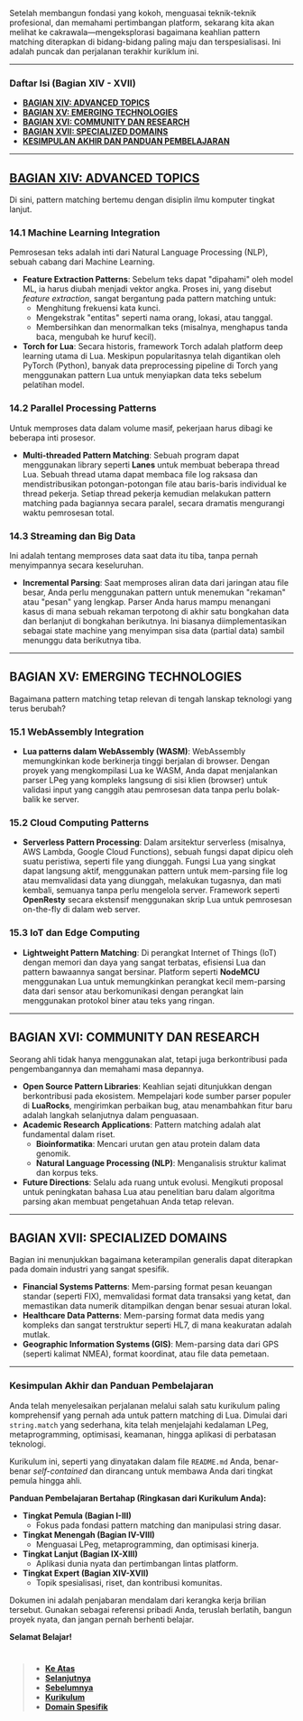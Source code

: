 Setelah membangun fondasi yang kokoh, menguasai teknik-teknik profesional, dan memahami pertimbangan platform, sekarang kita akan melihat ke cakrawala—mengeksplorasi bagaimana keahlian pattern matching diterapkan di bidang-bidang paling maju dan terspesialisasi. Ini adalah puncak dan perjalanan terakhir kuriklum ini.

---

### Daftar Isi (Bagian XIV - XVII)

- [**BAGIAN XIV: ADVANCED TOPICS**](#bagian-xiv-advanced-topics)
- [**BAGIAN XV: EMERGING TECHNOLOGIES**](#bagian-xv-emerging-technologies)
- [**BAGIAN XVI: COMMUNITY DAN RESEARCH**](#bagian-xvi-community-dan-research)
- [**BAGIAN XVII: SPECIALIZED DOMAINS**](#bagian-xvii-specialized-domains)
- [**KESIMPULAN AKHIR DAN PANDUAN PEMBELAJARAN**](#kesimpulan-akhir-dan-panduan-pembelajaran)

---

## **[BAGIAN XIV: ADVANCED TOPICS][0]**

Di sini, pattern matching bertemu dengan disiplin ilmu komputer tingkat lanjut.

### 14.1 Machine Learning Integration

Pemrosesan teks adalah inti dari Natural Language Processing (NLP), sebuah cabang dari Machine Learning.

- **Feature Extraction Patterns**: Sebelum teks dapat "dipahami" oleh model ML, ia harus diubah menjadi vektor angka. Proses ini, yang disebut _feature extraction_, sangat bergantung pada pattern matching untuk:
  - Menghitung frekuensi kata kunci.
  - Mengekstrak "entitas" seperti nama orang, lokasi, atau tanggal.
  - Membersihkan dan menormalkan teks (misalnya, menghapus tanda baca, mengubah ke huruf kecil).
- **Torch for Lua**: Secara historis, framework Torch adalah platform deep learning utama di Lua. Meskipun popularitasnya telah digantikan oleh PyTorch (Python), banyak data preprocessing pipeline di Torch yang menggunakan pattern Lua untuk menyiapkan data teks sebelum pelatihan model.

### 14.2 Parallel Processing Patterns

Untuk memproses data dalam volume masif, pekerjaan harus dibagi ke beberapa inti prosesor.

- **Multi-threaded Pattern Matching**: Sebuah program dapat menggunakan library seperti **Lanes** untuk membuat beberapa thread Lua. Sebuah thread utama dapat membaca file log raksasa dan mendistribusikan potongan-potongan file atau baris-baris individual ke thread pekerja. Setiap thread pekerja kemudian melakukan pattern matching pada bagiannya secara paralel, secara dramatis mengurangi waktu pemrosesan total.

### 14.3 Streaming dan Big Data

Ini adalah tentang memproses data saat data itu tiba, tanpa pernah menyimpannya secara keseluruhan.

- **Incremental Parsing**: Saat memproses aliran data dari jaringan atau file besar, Anda perlu menggunakan pattern untuk menemukan "rekaman" atau "pesan" yang lengkap. Parser Anda harus mampu menangani kasus di mana sebuah rekaman terpotong di akhir satu bongkahan data dan berlanjut di bongkahan berikutnya. Ini biasanya diimplementasikan sebagai state machine yang menyimpan sisa data (partial data) sambil menunggu data berikutnya tiba.

---

## **BAGIAN XV: EMERGING TECHNOLOGIES**

Bagaimana pattern matching tetap relevan di tengah lanskap teknologi yang terus berubah?

### 15.1 WebAssembly Integration

- **Lua patterns dalam WebAssembly (WASM)**: WebAssembly memungkinkan kode berkinerja tinggi berjalan di browser. Dengan proyek yang mengkompilasi Lua ke WASM, Anda dapat menjalankan parser LPeg yang kompleks langsung di sisi klien (browser) untuk validasi input yang canggih atau pemrosesan data tanpa perlu bolak-balik ke server.

### 15.2 Cloud Computing Patterns

- **Serverless Pattern Processing**: Dalam arsitektur serverless (misalnya, AWS Lambda, Google Cloud Functions), sebuah fungsi dapat dipicu oleh suatu peristiwa, seperti file yang diunggah. Fungsi Lua yang singkat dapat langsung aktif, menggunakan pattern untuk mem-parsing file log atau memvalidasi data yang diunggah, melakukan tugasnya, dan mati kembali, semuanya tanpa perlu mengelola server. Framework seperti **OpenResty** secara ekstensif menggunakan skrip Lua untuk pemrosesan on-the-fly di dalam web server.

### 15.3 IoT dan Edge Computing

- **Lightweight Pattern Matching**: Di perangkat Internet of Things (IoT) dengan memori dan daya yang sangat terbatas, efisiensi Lua dan pattern bawaannya sangat bersinar. Platform seperti **NodeMCU** menggunakan Lua untuk memungkinkan perangkat kecil mem-parsing data dari sensor atau berkomunikasi dengan perangkat lain menggunakan protokol biner atau teks yang ringan.

---

## **BAGIAN XVI: COMMUNITY DAN RESEARCH**

Seorang ahli tidak hanya menggunakan alat, tetapi juga berkontribusi pada pengembangannya dan memahami masa depannya.

- **Open Source Pattern Libraries**: Keahlian sejati ditunjukkan dengan berkontribusi pada ekosistem. Mempelajari kode sumber parser populer di **LuaRocks**, mengirimkan perbaikan bug, atau menambahkan fitur baru adalah langkah selanjutnya dalam penguasaan.
- **Academic Research Applications**: Pattern matching adalah alat fundamental dalam riset.
  - **Bioinformatika**: Mencari urutan gen atau protein dalam data genomik.
  - **Natural Language Processing (NLP)**: Menganalisis struktur kalimat dan korpus teks.
- **Future Directions**: Selalu ada ruang untuk evolusi. Mengikuti proposal untuk peningkatan bahasa Lua atau penelitian baru dalam algoritma parsing akan membuat pengetahuan Anda tetap relevan.

---

## **BAGIAN XVII: SPECIALIZED DOMAINS**

Bagian ini menunjukkan bagaimana keterampilan generalis dapat diterapkan pada domain industri yang sangat spesifik.

- **Financial Systems Patterns**: Mem-parsing format pesan keuangan standar (seperti FIX), memvalidasi format data transaksi yang ketat, dan memastikan data numerik ditampilkan dengan benar sesuai aturan lokal.
- **Healthcare Data Patterns**: Mem-parsing format data medis yang kompleks dan sangat terstruktur seperti HL7, di mana keakuratan adalah mutlak.
- **Geographic Information Systems (GIS)**: Mem-parsing data dari GPS (seperti kalimat NMEA), format koordinat, atau file data pemetaan.

---

### Kesimpulan Akhir dan Panduan Pembelajaran

Anda telah menyelesaikan perjalanan melalui salah satu kurikulum paling komprehensif yang pernah ada untuk pattern matching di Lua. Dimulai dari `string.match` yang sederhana, kita telah menjelajahi kedalaman LPeg, metaprogramming, optimisasi, keamanan, hingga aplikasi di perbatasan teknologi.

Kurikulum ini, seperti yang dinyatakan dalam file `README.md` Anda, benar-benar _self-contained_ dan dirancang untuk membawa Anda dari tingkat pemula hingga ahli.

**Panduan Pembelajaran Bertahap (Ringkasan dari Kurikulum Anda):**

- **Tingkat Pemula (Bagian I-III)**
  - Fokus pada fondasi pattern matching dan manipulasi string dasar.
- **Tingkat Menengah (Bagian IV-VIII)**
  - Menguasai LPeg, metaprogramming, dan optimisasi kinerja.
- **Tingkat Lanjut (Bagian IX-XIII)**
  - Aplikasi dunia nyata dan pertimbangan lintas platform.
- **Tingkat Expert (Bagian XIV-XVII)**
  - Topik spesialisasi, riset, dan kontribusi komunitas.

Dokumen ini adalah penjabaran mendalam dari kerangka kerja brilian tersebut. Gunakan sebagai referensi pribadi Anda, teruslah berlatih, bangun proyek nyata, dan jangan pernah berhenti belajar.

**Selamat Belajar!**

#

> - **[Ke Atas](#)**
> - **[Selanjutnya][selanjutnya]**
> - **[Sebelumnya][sebelumnya]**
> - **[Kurikulum][kurikulum]**
> - **[Domain Spesifik][domain]**

[domain]: ../../../../../../README.md
[kurikulum]: ../../../../README.md
[sebelumnya]: ../bagian-13/README.md
[selanjutnya]: ../../web-development/bagian-1/README.md

<!----------------------------------------------------->

[0]: ../README.md#bagian-xiv-advanced-topics
[1]: ../
[2]: ../
[3]: ../
[4]: ../
[5]: ../
[6]: ../
[7]: ../
[8]: ../
[9]: ../
[10]: ../
[11]: ../
[12]: ../
[13]: ../
[14]: ../
[15]: ../
[16]: ../
[17]: ../
[18]: ../
